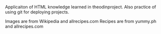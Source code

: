 Applicaiton of HTML knowledge learned in theodinproject. Also practice of using git for deploying projects.

Images are from Wikipedia and allrecipes.com
Recipes are from yummy.ph and allrecipes.com
